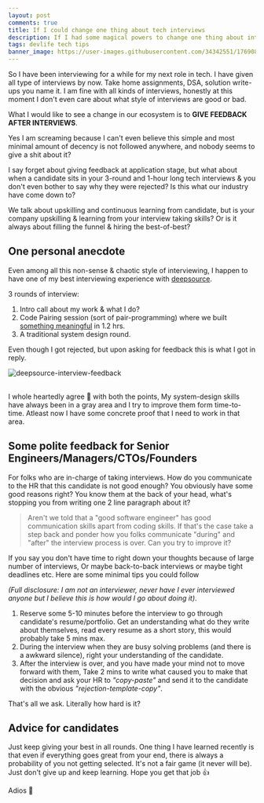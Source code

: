 ```yaml
---
layout: post
comments: true
title: If I could change one thing about tech interviews
description: If I had some magical powers to change one thing about interview experience for software engineering roles
tags: devlife tech tips
banner_image: https://user-images.githubusercontent.com/34342551/176908585-cc9a66ac-87a4-4abe-8505-dead9ace9b35.png
---
```



So I have been interviewing for a while for my next role in tech. I have given all type of interviews by now. Take home assignments, DSA, solution write-ups you name it.
I am fine with all kinds of interviews, honestly at this moment I don't even care about what style of interviews are good or bad.

What I would like to see a change in our ecosystem is to **GIVE FEEDBACK AFTER INTERVIEWS**.

Yes I am screaming because I can't even believe this simple and most minimal amount of decency is not followed anywhere, and nobody seems to give a shit about it?

I say forget about giving feedback at application stage, but what about when a candidate sits in your 3-round and 1-hour long tech interviews & you don't even bother to say why they were rejected? Is this what our industry have come down to?

We talk about upskilling and continuous learning from candidate, but is your company upskilling & learning from your interview taking skills? Or is it always about filling the funnel & hiring the best-of-best?


## One personal anecdote

Even among all this non-sense & chaotic style of interviewing, I happen to have one of my best interviewing experience with [deepsource](https://deepsource.io).

3 rounds of interview:
1. Intro call about my work & what I do?
2. Code Pairing session (sort of pair-programming) where we built [something meaningful](https://github.com/Bhupesh-V/ratelimiter-demo) in 1.2 hrs.
3. A traditional system design round.

Even though I got rejected, but upon asking for feedback this is what I got in reply.

![deepsource-interview-feedback](https://user-images.githubusercontent.com/34342551/176900246-7a4674c4-6d87-4fd5-9b94-3319b8c935dd.jpg)

<br>
I whole heartedly agree 💯 with both the points, My system-design skills have always been in a gray area and I try to improve them form time-to-time. Atleast now I have some concrete proof that I need to work in that area.


## Some polite feedback for Senior Engineers/Managers/CTOs/Founders

For folks who are in-charge of taking interviews. How do you communicate to the HR that this candidate is not good enough? You obviously have some good reasons right? You know them at the back of your head, what's stopping you from writing one 2 line paragraph about it? 

> Aren't we told that a "good software engineer" has good communication skills apart from coding skills. If that's the case take a step back and ponder how you folks communicate "during" and "after" the interview process is over. Can you try to improve it?

If you say you don't have time to right down your thoughts because of large number of interviews, Or maybe back-to-back interviews or maybe tight deadlines etc. Here are some minimal tips you could follow

_(Full disclosure: I am not an interviewer, never have I ever interviewed anyone but I believe this is how would I go about doing it)_.


1. Reserve some 5-10 minutes before the interview to go through candidate's resume/portfolio. Get an understanding what do they write about themselves, read every resume as a short story, this would probably take 5 mins max.
2. During the interview when they are busy solving problems (and there is a awkward silence), right your understanding of the candidate.
3. After the interview is over, and you have made your mind not to move forward with them, Take 2 mins to write what caused you to make that decision and ask your HR to _"copy-paste"_ and send it to the candidate with the obvious _"rejection-template-copy"_. 

That's all we ask. Literally how hard is it?


## Advice for candidates

Just keep giving your best in all rounds. One thing I have learned recently is that even if everything goes great from your end, there is always a probability of you not getting selected. It's not a fair game (it never will be). Just don't give up and keep learning. Hope you get that job 👍


Adios 👋
